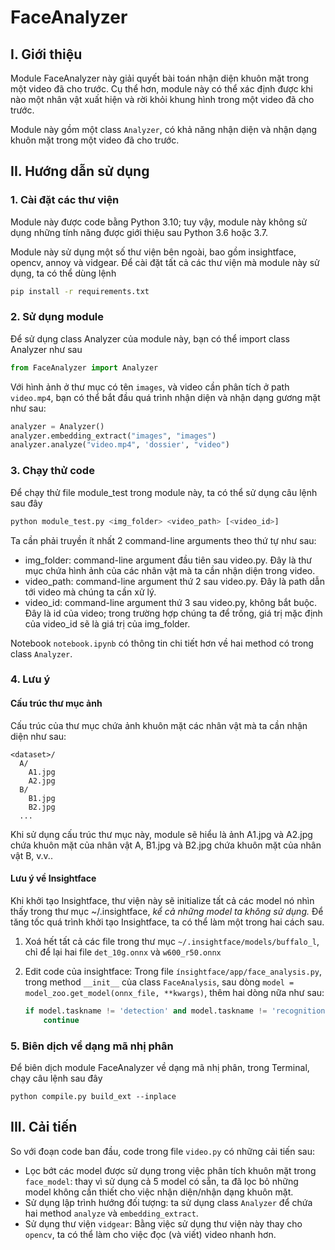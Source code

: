 # FaceAnalyzer

## I. Giới thiệu

Module FaceAnalyzer này giải quyết bài toán nhận diện khuôn mặt trong một video đã cho trước. Cụ thể hơn, module này có thể xác định được khi nào một nhân vật xuất hiện và rời khỏi khung hình trong một video đã cho trước.

Module này gồm một class `Analyzer`, có khả năng nhận diện và nhận dạng khuôn mặt trong một video đã cho trước.

## II. Hướng dẫn sử dụng

### 1. Cài đặt các thư viện

Module này được code bằng Python 3.10; tuy vậy, module này không sử dụng những tính năng được giới thiệu sau Python 3.6 hoặc 3.7.

Module này sử dụng một số thư viện bên ngoài, bao gồm insightface, opencv, annoy và vidgear. Để cài đặt tất cả các thư viện mà module này sử dụng, ta có thể dùng lệnh

```bash
pip install -r requirements.txt
```

### 2. Sử dụng module

Để sử dụng class Analyzer của module này, bạn có thể import class Analyzer như sau

```python
from FaceAnalyzer import Analyzer
```

Với hình ảnh ở thư mục có tên `images`, và video cần phân tích ở path `video.mp4`, bạn có thể bắt đầu quá trình nhận diện và nhận dạng gương mặt như sau:

```py
analyzer = Analyzer()
analyzer.embedding_extract("images", "images")
analyzer.analyze("video.mp4", 'dossier', "video")
```

### 3. Chạy thử code

Để chạy thử file module_test trong module này, ta có thể sử dụng câu lệnh sau đây

```bash
python module_test.py <img_folder> <video_path> [<video_id>]
```

Ta cần phải truyền ít nhất 2 command-line arguments theo thứ tự như sau:

- img_folder: command-line argument đầu tiên sau video.py. Đây là thư mục chứa hình ảnh của các nhân vật mà ta cần nhận diện trong video.
- video_path: command-line argument thứ 2 sau video.py. Đây là path dẫn tới video mà chúng ta cần xử lý.
- video_id: command-line argument thứ 3 sau video.py, không bắt buộc. Đây là id của video; trong trường hợp chúng ta để trống, giá trị mặc định của video_id sẽ là giá trị của img_folder.

Notebook `notebook.ipynb` có thông tin chi tiết hơn về hai method có trong class `Analyzer`.

### 4. Lưu ý

#### Cấu trúc thư mục ảnh

Cấu trúc của thư mục chứa ảnh khuôn mặt các nhân vật mà ta cần nhận diện như sau:

```
<dataset>/
  A/
    A1.jpg
    A2.jpg
  B/
    B1.jpg
    B2.jpg
  ...
```

Khi sử dụng cấu trúc thư mục này, module sẽ hiểu là ảnh A1.jpg và A2.jpg chứa khuôn mặt của nhân vật A, B1.jpg và B2.jpg chứa khuôn mặt của nhân vật B, v.v..

#### Lưu ý về Insightface

Khi khởi tạo Insightface, thư viện này sẽ initialize tất cả các model nó nhìn thấy trong thư mục ~/.insightface, _kể cả những model ta không sử dụng._ Để tăng tốc quá trình khởi tạo Insightface, ta có thể làm một trong hai cách sau.

1. Xoá hết tất cả các file trong thư mục `~/.insightface/models/buffalo_l`, chỉ để lại hai file `det_10g.onnx` và `w600_r50.onnx`

2. Edit code của insightface: Trong file `ínsightface/app/face_analysis.py`, trong method `__init__` của class `FaceAnalysis`, sau dòng `model = model_zoo.get_model(onnx_file, **kwargs)`, thêm hai dòng nữa như sau:

   ```py
   if model.taskname != 'detection' and model.taskname != 'recognition':
       continue
   ```

### 5. Biên dịch về dạng mã nhị phân

Để biên dịch module FaceAnalyzer về dạng mã nhị phân, trong Terminal, chạy câu lệnh sau đây

```shell
python compile.py build_ext --inplace
```

## III. Cải tiến

So với đoạn code ban đầu, code trong file `video.py` có những cải tiến sau:

- Lọc bớt các model được sử dụng trong việc phân tích khuôn mặt trong `face_model`: thay vì sử dụng cả 5 model có sẵn, ta đã lọc bỏ những model không cần thiết cho việc nhận diện/nhận dạng khuôn mặt.
- Sử dụng lập trình hướng đối tượng: ta sử dụng class `Analyzer` để chứa hai method `analyze` và `embedding_extract`.
- Sử dụng thư viện `vidgear`: Bằng việc sử dụng thư viện này thay cho `opencv`, ta có thể làm cho việc đọc (và viết) video nhanh hơn.
